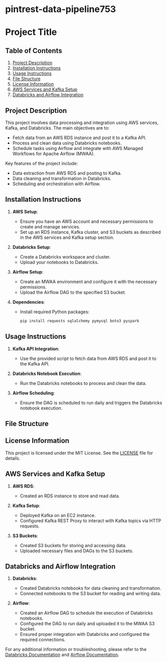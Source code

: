 # pintrest-data-pipeline753

# Project Title

## Table of Contents
1. [Project Description](#project-description)
2. [Installation Instructions](#installation-instructions)
3. [Usage Instructions](#usage-instructions)
4. [File Structure](#file-structure)
5. [License Information](#license-information)
6. [AWS Services and Kafka Setup](#aws-services-and-kafka-setup)
7. [Databricks and Airflow Integration](#databricks-and-airflow-integration)

## Project Description

This project involves data processing and integration using AWS services, Kafka, and Databricks. The main objectives are to:

- Fetch data from an AWS RDS instance and post it to a Kafka API.
- Process and clean data using Databricks notebooks.
- Schedule tasks using Airflow and integrate with AWS Managed Workflows for Apache Airflow (MWAA).

Key features of the project include:

- Data extraction from AWS RDS and posting to Kafka.
- Data cleaning and transformation in Databricks.
- Scheduling and orchestration with Airflow.

## Installation Instructions

1. **AWS Setup**:
   - Ensure you have an AWS account and necessary permissions to create and manage services.
   - Set up an RDS instance, Kafka cluster, and S3 buckets as described in the AWS services and Kafka setup section.

2. **Databricks Setup**:
   - Create a Databricks workspace and cluster.
   - Upload your notebooks to Databricks.

3. **Airflow Setup**:
   - Create an MWAA environment and configure it with the necessary permissions.
   - Upload the Airflow DAG to the specified S3 bucket.

4. **Dependencies**:
   - Install required Python packages:
     ```bash
     pip install requests sqlalchemy pymysql boto3 pyspark
     ```

## Usage Instructions

1. **Kafka API Integration**:
   - Use the provided script to fetch data from AWS RDS and post it to the Kafka API.

2. **Databricks Notebook Execution**:
   - Run the Databricks notebooks to process and clean the data.

3. **Airflow Scheduling**:
   - Ensure the DAG is scheduled to run daily and triggers the Databricks notebook execution.

## File Structure


## License Information

This project is licensed under the MIT License. See the [LICENSE](LICENSE) file for details.

## AWS Services and Kafka Setup

1. **AWS RDS**:
   - Created an RDS instance to store and read data.

2. **Kafka Setup**:
   - Deployed Kafka on an EC2 instance.
   - Configured Kafka REST Proxy to interact with Kafka topics via HTTP requests.

3. **S3 Buckets**:
   - Created S3 buckets for storing and accessing data.
   - Uploaded necessary files and DAGs to the S3 buckets.

## Databricks and Airflow Integration

1. **Databricks**:
   - Created Databricks notebooks for data cleaning and transformation.
   - Connected notebooks to the S3 bucket for reading and writing data.

2. **Airflow**:
   - Created an Airflow DAG to schedule the execution of Databricks notebooks.
   - Configured the DAG to run daily and uploaded it to the MWAA S3 bucket.
   - Ensured proper integration with Databricks and configured the required connections.

For any additional information or troubleshooting, please refer to the [Databricks Documentation](https://docs.databricks.com/) and [Airflow Documentation](https://airflow.apache.org/docs/).


